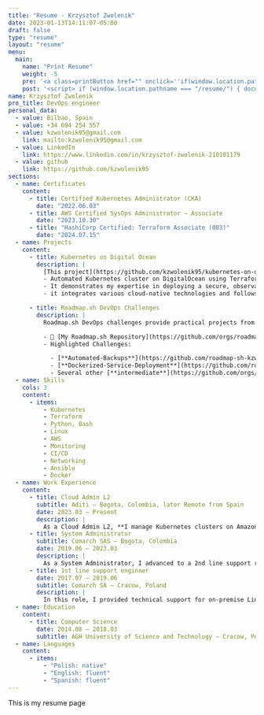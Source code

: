 ```yaml
---
title: "Resume - Krzysztof Zwolenik"
date: 2023-01-13T14:11:07-05:00
draft: false
type: "resume"
layout: "resume"
menu:
  main:
    name: "Print Resume"
    weight: -5
    pre: '<a class=printButton href="" onclick=''if(window.location.pathname == "/resume/") { window.print(); } return false;'' style="display: none;"><i class="fas fa-print"></i>'
    post: '<script> if (window.location.pathname === "/resume/") { document.querySelectorAll(".printButton").forEach(el => el.style.display = ""); }</script>'
name: Krzysztof Zwolenik
pro_title: DevOps engineer
personal_data:
  - value: Bilbao, Spain
  - value: +34 694 254 557
  - value: kzwolenik95@gmail.com
    link: mailto:kzwolenik95@gmail.com
  - value: LinkedIn
    link: https://www.linkedin.com/in/krzysztof-zwolenik-210101179
  - value: github
    link: https://github.com/kzwolenik95
sections:
  - name: Certificates
    content:
      - title: Certified Kubernetes Administrator (CKA)
        date: "2022.06.03"
      - title: AWS Certified SysOps Administrator – Associate
        date: "2023.10.30"
      - title: "HashiCorp Certified: Terraform Associate (003)"
        date: "2024.07.15"
  - name: Projects
    content:
      - title: Kubernetes on Digital Ocean
        description: |
          [This project](https://github.com/kzwolenik95/kubernetes-on-digitalocean) was developed to showcase the automated deployment of a Kubernetes cluster on DigitalOcean, employing Terraform for infrastructure provisioning and GitOps practices for configuration management.
          - Automated Kubernetes cluster on DigitalOcean using Terraform and Flux CD, integrating Vault, Kong ingress with TLS and Prometheus stack for monitoring
          - It demonstrates my expertise in deploying a secure, observable Kubernetes cluster using modern DevOps methodologies
          - it integrates various cloud-native technologies and follows best practices to create a high-quality infrastructure solution

      - title: Roadmap.sh DevOps Challenges
        description: |
          Roadmap.sh DevOps challenges provide practical projects from basic server setups to advanced deployments, which **I often extended** by experimenting with my own approaches or tools to further hone my skills

          - 🔭 [My Roadmap.sh Repository](https://github.com/orgs/roadmap-sh-kzwolenik95/repositories)
          - Highlighted Challenges:

            - [**Automated-Backups**](https://github.com/roadmap-sh-kzwolenik95/automated-backups): Proud of my clever pipeline design using the `dorny/paths-filter` action to skip jobs, reducing execution time
            - [**Dockerized-Service-Deployment**](https://github.com/roadmap-sh-kzwolenik95/dockerized-service-deployment): Utilized a distroless image and implemented caching in the GitHub Actions pipeline to reduce execution time
            - Several other [**intermediate**](https://github.com/orgs/roadmap-sh-kzwolenik95/repositories?q=topic%3Aintermediate) challenges that I extended further honing my DevOps skills
  - name: Skills
    cols: 3
    content:
      - items:
          - Kubernetes
          - Terraform
          - Python, Bash
          - Linux
          - AWS
          - Monitoring
          - CI/CD
          - Networking
          - Ansible
          - Docker
  - name: Work Experience
    content:
      - title: Cloud Admin L2
        subtitle: Aditi – Bogota, Colombia, later Remote from Spain
        date: 2023.03 – Present
        description: |
          As a Cloud Admin L2, **I manage Kubernetes clusters on Amazon EKS** as part of a Cluster-as-a-Service team, providing infrastructure for application teams across the organization. I operate and troubleshoot Terraform pipelines in GitLab that automate cluster provisioning and upgrades, working closely with the DevOps team responsible for maintaining the underlying Terraform modules. **I handle Kubernetes manifests for internal cluster-specific tools** and coordinate with AWS support to resolve infrastructure-related issues. I use Datadog to monitor cluster health, creating alerts and dashboards to ensure visibility for both our team and application owners. **My contributions include optimizing monitoring coverage while reducing Datadog costs** and enhancing team efficiency by developing CLI scripts that streamline routine tasks. I collaborate with application teams and the DevOps group to address cluster-related needs, ensuring reliable and scalable Kubernetes environments.
      - title: System Administrator
        subtitle: Comarch SAS – Bogota, Colombia
        date: 2019.06 — 2023.03
        description: |
          As a System Administrator, I advanced to a 2nd line support role, **taking ownership of monitoring systems** and client communication. I managed on-premise Linux systems, Oracle databases, and evolving Java applications while supporting the transition of the web layer to Docker-based microservices and an early-stage Kubernetes deployment on OpenShift within the company's private cloud. **I implemented an automated interface for an internal tool, reducing a complex and error-prone one-hour manual process to a few minutes.** This automation not only improved operational efficiency but also minimized human error during critical workflows. **I automated server configurations using Bash, Python, and Ansible and maintained Jenkins pipelines**, troubleshooting deployments and contributing to permanent solutions. My monitoring responsibilities expanded **to configuring Prometheus and creating advanced Grafana dashboards** while continuing to enhance Nagios scripts for better system observability. I collaborated with international clients in Dominican Republic, Colombia and Argentina, addressing technical concerns and improving ticket response times. Additionally, I provided one-off SQL reports to meet client-specific requests, such as data integrity checks. Despite my new responsibilities, I continued to handle select tasks from my previous role to ensure consistent service quality and operational efficiency.
      - title: 1st line support enginner
        date: 2017.07 — 2019.06
        subtitle: Comarch SA – Cracow, Poland
        description: |
          In this role, I provided technical support for on-premise Linux systems, Oracle databases, and Java applications on Apache, Tomcat, and Oracle WebLogic. **I automated routine tasks using Bash and Python scripts scheduled with cron, reducing manual work and improving efficiency.** I extended Nagios monitoring by creating custom scripts for system checks not covered by default, enhancing system visibility. By resolving tickets promptly and collaborating with 2nd line engineers and developers, I maintained high SLAs and improved incident response processes. I also documented monitoring procedures and standard operating workflows, facilitating better knowledge sharing across the team.
  - name: Education
    content:
      - title: Computer Science
        date: 2014.08 — 2018.03
        subtitle: AGH University of Science and Technology – Cracow, Poland
  - name: Languages
    content:
      - items:
          - "Polish: native"
          - "English: fluent"
          - "Spanish: fluent"
---
```


This is my resume page
